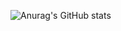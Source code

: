 ![Anurag's GitHub stats](https://github-readme-stats.vercel.app/api?username=Cracko298&show_icons=true&theme=radical)

